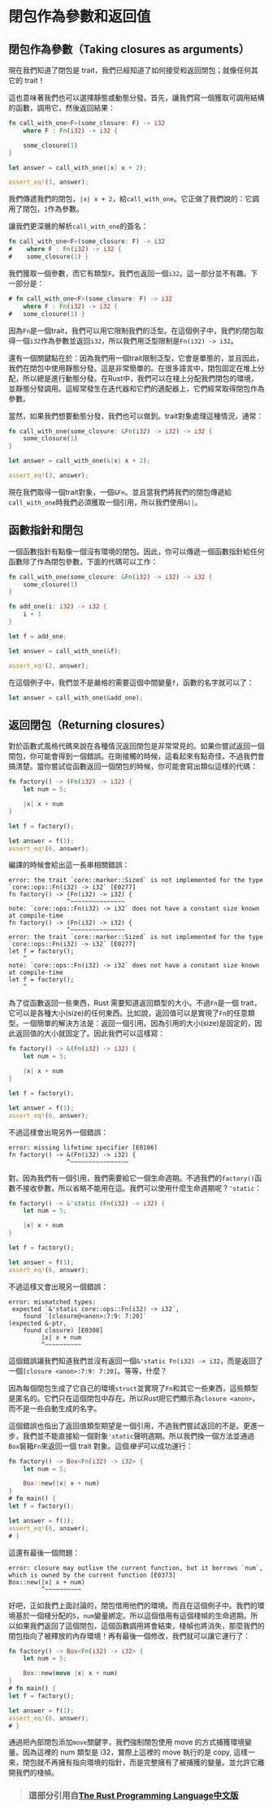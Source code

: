 # 閉包作為參數和返回值
## 閉包作為參數（Taking closures as arguments）

現在我們知道了閉包是 trait，我們已經知道了如何接受和返回閉包；就像任何其它的 trait！

這也意味著我們也可以選擇靜態或動態分發。首先，讓我們寫一個獲取可調用結構的函數，調用它，然後返回結果：

```rust
fn call_with_one<F>(some_closure: F) -> i32
    where F : Fn(i32) -> i32 {

    some_closure(1)
}

let answer = call_with_one(|x| x + 2);

assert_eq!(3, answer);
```

我們傳遞我們的閉包，`|x| x + 2`，給`call_with_one`。它正做了我們說的：它調用了閉包，`1`作為參數。

讓我們更深層的解析`call_with_one`的簽名：

```rust
fn call_with_one<F>(some_closure: F) -> i32
#    where F : Fn(i32) -> i32 {
#    some_closure(1) }
```

我們獲取一個參數，而它有類型`F`。我們也返回一個`i32`。這一部分並不有趣。下一部分是：

```rust
# fn call_with_one<F>(some_closure: F) -> i32
    where F : Fn(i32) -> i32 {
#   some_closure(1) }
```

因為`Fn`是一個trait，我們可以用它限制我們的泛型。在這個例子中，我們的閉包取得一個`i32`作為參數並返回`i32`，所以我們用泛型限制是`Fn(i32) -> i32`。

還有一個關鍵點在於：因為我們用一個trait限制泛型，它會是單態的，並且因此，我們在閉包中使用靜態分發。這是非常簡單的。在很多語言中，閉包固定在堆上分配，所以總是進行動態分發。在Rust中，我們可以在棧上分配我們閉包的環境，並靜態分發調用。這經常發生在迭代器和它們的適配器上，它們經常取得閉包作為參數。

當然，如果我們想要動態分發，我們也可以做到。trait對象處理這種情況，通常：

```rust
fn call_with_one(some_closure: &Fn(i32) -> i32) -> i32 {
    some_closure(1)
}

let answer = call_with_one(&|x| x + 2);

assert_eq!(3, answer);
```

現在我們取得一個trait對象，一個`&Fn`。並且當我們將我們的閉包傳遞給`call_with_one`時我們必須獲取一個引用，所以我們使用`&||`。

## 函數指針和閉包

一個函數指針有點像一個沒有環境的閉包。因此，你可以傳遞一個函數指針給任何函數除了作為閉包參數，下面的代碼可以工作：

```rust
fn call_with_one(some_closure: &Fn(i32) -> i32) -> i32 {
    some_closure(1)
}

fn add_one(i: i32) -> i32 {
    i + 1
}

let f = add_one;

let answer = call_with_one(&f);

assert_eq!(2, answer);
```

在這個例子中，我們並不是嚴格的需要這個中間變量`f`，函數的名字就可以了：

```rust
let answer = call_with_one(&add_one);
```

## 返回閉包（Returning closures）

對於函數式風格代碼來說在各種情況返回閉包是非常常見的。如果你嘗試返回一個閉包，你可能會得到一個錯誤。在剛接觸的時候，這看起來有點奇怪，不過我們會搞清楚。當你嘗試從函數返回一個閉包的時候，你可能會寫出類似這樣的代碼：

```rust
fn factory() -> (Fn(i32) -> i32) {
    let num = 5;

    |x| x + num
}

let f = factory();

let answer = f(1);
assert_eq!(6, answer);
```

編譯的時候會給出這一長串相關錯誤：

```text
error: the trait `core::marker::Sized` is not implemented for the type
`core::ops::Fn(i32) -> i32` [E0277]
fn factory() -> (Fn(i32) -> i32) {
                ^~~~~~~~~~~~~~~~
note: `core::ops::Fn(i32) -> i32` does not have a constant size known at compile-time
fn factory() -> (Fn(i32) -> i32) {
                ^~~~~~~~~~~~~~~~
error: the trait `core::marker::Sized` is not implemented for the type `core::ops::Fn(i32) -> i32` [E0277]
let f = factory();
    ^
note: `core::ops::Fn(i32) -> i32` does not have a constant size known at compile-time
let f = factory();
    ^
```

為了從函數返回一些東西，Rust 需要知道返回類型的大小。不過`Fn`是一個 trait，它可以是各種大小(size)的任何東西。比如說，返回值可以是實現了`Fn`的任意類型。一個簡單的解決方法是：返回一個引用。因為引用的大小(size)是固定的，因此返回值的大小就固定了。因此我們可以這樣寫：

```rust
fn factory() -> &(Fn(i32) -> i32) {
    let num = 5;

    |x| x + num
}

let f = factory();

let answer = f(1);
assert_eq!(6, answer);
```

不過這樣會出現另外一個錯誤：

```text
error: missing lifetime specifier [E0106]
fn factory() -> &(Fn(i32) -> i32) {
                ^~~~~~~~~~~~~~~~~
```

對。因為我們有一個引用，我們需要給它一個生命週期。不過我們的`factory()`函數不接收參數，所以省略不能用在這。我們可以使用什麼生命週期呢？`'static`：

```rust
fn factory() -> &'static (Fn(i32) -> i32) {
    let num = 5;

    |x| x + num
}

let f = factory();

let answer = f(1);
assert_eq!(6, answer);
```

不過這樣又會出現另一個錯誤：

```text
error: mismatched types:
 expected `&'static core::ops::Fn(i32) -> i32`,
    found `[closure@<anon>:7:9: 7:20]`
(expected &-ptr,
    found closure) [E0308]
         |x| x + num
         ^~~~~~~~~~~

```

這個錯誤讓我們知道我們並沒有返回一個`&'static Fn(i32) -> i32`，而是返回了一個`[closure <anon>:7:9: 7:20]`。等等，什麼？

因為每個閉包生成了它自己的環境`struct`並實現了`Fn`和其它一些東西，這些類型是匿名的。它們只在這個閉包中存在。所以Rust把它們顯示為`closure <anon>`，而不是一些自動生成的名字。

這個錯誤也指出了返回值類型期望是一個引用，不過我們嘗試返回的不是。更進一步，我們並不能直接給一個對象`'static`聲明週期。所以我們換一個方法並通過`Box`裝箱`Fn`來返回一個 trait 對象。這個*幾乎*可以成功運行：

```rust
fn factory() -> Box<Fn(i32) -> i32> {
    let num = 5;

    Box::new(|x| x + num)
}
# fn main() {
let f = factory();

let answer = f(1);
assert_eq!(6, answer);
# }
```

這還有最後一個問題：

```text
error: closure may outlive the current function, but it borrows `num`,
which is owned by the current function [E0373]
Box::new(|x| x + num)
         ^~~~~~~~~~~
```

好吧，正如我們上面討論的，閉包借用他們的環境。而且在這個例子中。我們的環境基於一個棧分配的`5`，`num`變量綁定。所以這個借用有這個棧幀的生命週期。所以如果我們返回了這個閉包，這個函數調用將會結束，棧幀也將消失，那麼我們的閉包指向了被釋放的內存環境！再有最後一個修改，我們就可以讓它運行了：

```rust
fn factory() -> Box<Fn(i32) -> i32> {
    let num = 5;

    Box::new(move |x| x + num)
}
# fn main() {
let f = factory();

let answer = f(1);
assert_eq!(6, answer);
# }
```

通過把內部閉包添加`move`關鍵字，我們強制閉包使用 move 的方式捕獲環境變量。因為這裡的 num 類型是 i32，實際上這裡的 move 執行的是 copy, 這樣一來，閉包就不再擁有指向環境的指針，而是完整擁有了被捕獲的變量。並允許它離開我們的棧幀。

> ### 這部分引用自[The Rust Programming Language中文版](https://github.com/KaiserY/rust-book-chinese/blob/master/content/Closures%20%E9%97%AD%E5%8C%85.md)
